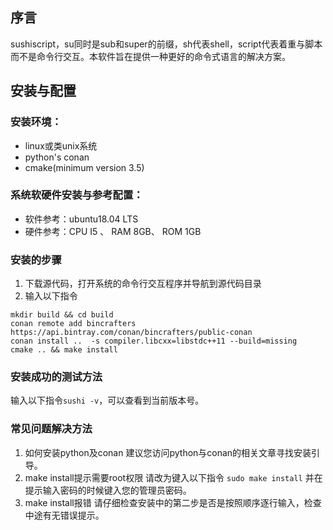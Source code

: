 ## 序言

sushiscript，su同时是sub和super的前缀，sh代表shell，script代表着重与脚本而不是命令行交互。本软件旨在提供一种更好的命令式语言的解决方案。

## 安装与配置

### 安装环境：

  + linux或类unix系统
  + python's conan
  + cmake(minimum version 3.5)
  
### 系统软硬件安装与参考配置：

  + 软件参考：ubuntu18.04 LTS
  + 硬件参考：CPU I5 、 RAM 8GB、 ROM 1GB

### 安装的步骤

1. 下载源代码，打开系统的命令行交互程序并导航到源代码目录
2. 输入以下指令
```
mkdir build && cd build
conan remote add bincrafters https://api.bintray.com/conan/bincrafters/public-conan
conan install ..  -s compiler.libcxx=libstdc++11 --build=missing
cmake .. && make install
```
### 安装成功的测试方法

输入以下指令`sushi -v`，可以查看到当前版本号。

### 常见问题解决方法

1. 如何安装python及conan
  建议您访问python与conan的相关文章寻找安装引导。
2. make install提示需要root权限
  请改为键入以下指令
  `sudo make install`
  并在提示输入密码的时候键入您的管理员密码。
3. make install报错
  请仔细检查安装中的第二步是否是按照顺序逐行输入，检查中途有无错误提示。


